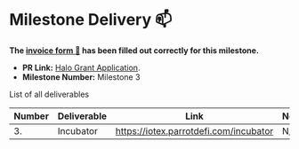 # Milestone Delivery :mailbox:

**The [invoice form :pencil:](https://forms.gle/F1KyBdUKK2RaYxHdA) has been filled out correctly for this milestone.**  

* **PR Link:** [Halo Grant Application](https://github.com/iotexproject/halogrants/blob/master/oep-proposals/open-proposal-parrotdefi.md).
* **Milestone Number:** Milestone 3

List of all deliverables

| Number | Deliverable | Link | Notes |
| ------------- | ------------- | ------------- | ------------- |
| 3. | Incubator | https://iotex.parrotdefi.com/incubator | N/A |  
